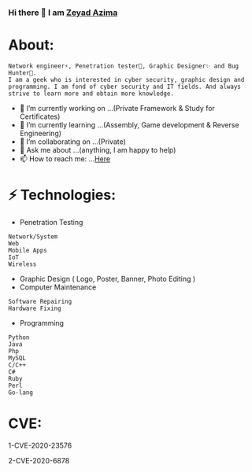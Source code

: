 ### Hi there 👋 I am [Zeyad Azima](https://www.facebook.com/elkingzeyad.azeem/)
# About:
```
Network engineer⚡, Penetration tester🔭, Graphic Designer✨ and Bug Hunter👾.
I am a geek who is interested in cyber security, graphic design and
programming. I am fond of cyber security and IT fields. And always
strive to learn more and obtain more knowledge. 
```

- 🔭 I’m currently working on ...(Private Framework & Study for Certificates)
- 🌱 I’m currently learning ...(Assembly, Game development & Reverse Engineering)
- 👯 I’m collaborating on ...(Private)
- 💬 Ask me about ...(anything, I am happy to help)
- 📫 How to reach me: ...[Here](https://www.facebook.com/elkingzeyad.azeem/)
<!--- 😄 Pronouns: ...
- ⚡ Fun fact: ...-->

# ⚡ Technologies:

- Penetration Testing
```
Network/System
Web
Mobile Apps
IoT
Wireless
```
- Graphic Design ( Logo, Poster, Banner, Photo Editing )
- Computer Maintenance 
```
Software Repairing 
Hardware Fixing
```
- Programming 
```
Python
Java
Php
MySQL
C/C++
C#
Ruby
Perl
Go-lang
```

# CVE:
1-CVE-2020-23576

2-CVE-2020-6878

<!--
**Zeyad-Azima/Zeyad-Azima** is a ✨ _special_ ✨ repository because its `README.md` (this file) appears on your GitHub profile.

# Contact:
